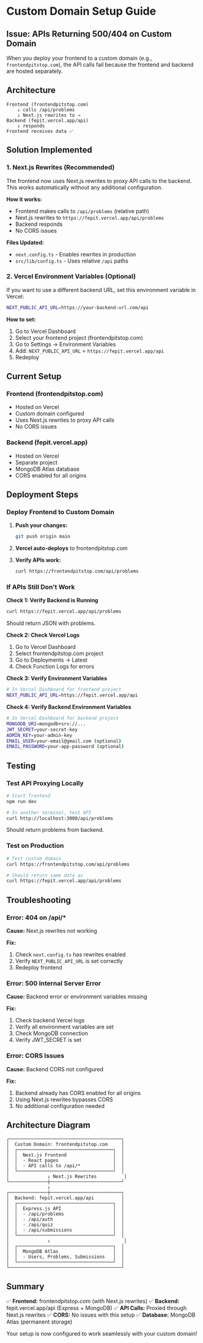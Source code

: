 # Custom Domain Setup Guide

## Issue: APIs Returning 500/404 on Custom Domain

When you deploy your frontend to a custom domain (e.g., `frontendpitstop.com`), the API calls fail because the frontend and backend are hosted separately.

## Architecture

```
Frontend (frontendpitstop.com)
    ↓ calls /api/problems
    ↓ Next.js rewrites to →
Backend (fepit.vercel.app/api)
    ↓ responds
Frontend receives data ✅
```

## Solution Implemented

### 1. Next.js Rewrites (Recommended)

The frontend now uses Next.js rewrites to proxy API calls to the backend. This works automatically without any additional configuration.

**How it works:**
- Frontend makes calls to `/api/problems` (relative path)
- Next.js rewrites to `https://fepit.vercel.app/api/problems`
- Backend responds
- No CORS issues

**Files Updated:**
- `next.config.ts` - Enables rewrites in production
- `src/lib/config.ts` - Uses relative `/api` paths

### 2. Vercel Environment Variables (Optional)

If you want to use a different backend URL, set this environment variable in Vercel:

```bash
NEXT_PUBLIC_API_URL=https://your-backend-url.com/api
```

**How to set:**
1. Go to Vercel Dashboard
2. Select your frontend project (frontendpitstop.com)
3. Go to Settings → Environment Variables
4. Add: `NEXT_PUBLIC_API_URL` = `https://fepit.vercel.app/api`
5. Redeploy

## Current Setup

### Frontend (frontendpitstop.com)
- Hosted on Vercel
- Custom domain configured
- Uses Next.js rewrites to proxy API calls
- No CORS issues

### Backend (fepit.vercel.app)
- Hosted on Vercel
- Separate project
- MongoDB Atlas database
- CORS enabled for all origins

## Deployment Steps

### Deploy Frontend to Custom Domain

1. **Push your changes:**
   ```bash
   git push origin main
   ```

2. **Vercel auto-deploys** to frontendpitstop.com

3. **Verify APIs work:**
   ```bash
   curl https://frontendpitstop.com/api/problems
   ```

### If APIs Still Don't Work

**Check 1: Verify Backend is Running**
```bash
curl https://fepit.vercel.app/api/problems
```
Should return JSON with problems.

**Check 2: Check Vercel Logs**
1. Go to Vercel Dashboard
2. Select frontendpitstop.com project
3. Go to Deployments → Latest
4. Check Function Logs for errors

**Check 3: Verify Environment Variables**
```bash
# In Vercel Dashboard for frontend project
NEXT_PUBLIC_API_URL=https://fepit.vercel.app/api
```

**Check 4: Verify Backend Environment Variables**
```bash
# In Vercel Dashboard for backend project
MONGODB_URI=mongodb+srv://...
JWT_SECRET=your-secret-key
ADMIN_KEY=your-admin-key
EMAIL_USER=your-email@gmail.com (optional)
EMAIL_PASSWORD=your-app-password (optional)
```

## Testing

### Test API Proxying Locally

```bash
# Start frontend
npm run dev

# In another terminal, test API
curl http://localhost:3000/api/problems
```

Should return problems from backend.

### Test on Production

```bash
# Test custom domain
curl https://frontendpitstop.com/api/problems

# Should return same data as
curl https://fepit.vercel.app/api/problems
```

## Troubleshooting

### Error: 404 on /api/*

**Cause:** Next.js rewrites not working

**Fix:**
1. Check `next.config.ts` has rewrites enabled
2. Verify `NEXT_PUBLIC_API_URL` is set correctly
3. Redeploy frontend

### Error: 500 Internal Server Error

**Cause:** Backend error or environment variables missing

**Fix:**
1. Check backend Vercel logs
2. Verify all environment variables are set
3. Check MongoDB connection
4. Verify JWT_SECRET is set

### Error: CORS Issues

**Cause:** Backend CORS not configured

**Fix:**
1. Backend already has CORS enabled for all origins
2. Using Next.js rewrites bypasses CORS
3. No additional configuration needed

## Architecture Diagram

```
┌─────────────────────────────────────────┐
│  Custom Domain: frontendpitstop.com     │
│  ┌───────────────────────────────────┐  │
│  │  Next.js Frontend                 │  │
│  │  - React pages                    │  │
│  │  - API calls to /api/*            │  │
│  └───────────────────────────────────┘  │
│              ↓ Next.js Rewrites          │
└──────────────┼──────────────────────────┘
               ↓
┌──────────────┼──────────────────────────┐
│  Backend: fepit.vercel.app/api          │
│  ┌───────────────────────────────────┐  │
│  │  Express.js API                   │  │
│  │  - /api/problems                  │  │
│  │  - /api/auth                      │  │
│  │  - /api/quiz                      │  │
│  │  - /api/submissions               │  │
│  └───────────────────────────────────┘  │
│              ↓                           │
│  ┌───────────────────────────────────┐  │
│  │  MongoDB Atlas                    │  │
│  │  - Users, Problems, Submissions   │  │
│  └───────────────────────────────────┘  │
└─────────────────────────────────────────┘
```

## Summary

✅ **Frontend:** frontendpitstop.com (with Next.js rewrites)
✅ **Backend:** fepit.vercel.app/api (Express + MongoDB)
✅ **API Calls:** Proxied through Next.js rewrites
✅ **CORS:** No issues with this setup
✅ **Database:** MongoDB Atlas (permanent storage)

Your setup is now configured to work seamlessly with your custom domain!
